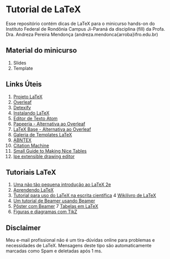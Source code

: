 # Tutorial de LaTeX

Esse repositório contém dicas de LaTeX para o minicurso hands-on do Instituto Federal de Rondônia Campus Ji-Paraná da disciplina (fill) da Profa. Dra. Andreza Pereira Mendonça (andreza.mendonca{arroba}ifro.edu.br)

## Material do minicurso

1. Slides
2. Template

## Links Úteis

1. [Projeto LaTeX](https://latex-project.org/)
2. [Overleaf](http://pt.overleaf.com)
3. [Detexify](https://detexify.kirelabs.org/classify.html)  
4. [Instalando LaTeX](https://www.latex-project.org/get/)
5. [Editor de Texto Atom](https://atom.io/)
6. [Papeeria - Alternativa ao Overleaf](https://papeeria.com/)
7. [LaTeX Base - Alternativa ao Overleaf](https://latexbase.com/)
8. [Galeria de Templates LaTeX](https://pt.overleaf.com/gallery)
9. [ABNTEX](https://www.abntex.net.br/)
10. [Citation Machine](https://www.citationmachine.net/bibtex)
11. [Small Guide to Making Nice Tables](https://people.inf.ethz.ch/markusp/teaching/guides/guide-tables.pdf)
12. [Ipe extensible drawing editor](https://ipe.otfried.org/)

## Tutoriais LaTeX

1. [Uma não tão pequena introdução ao LaTeX 2e](http://www.ptep-online.com/ctan/lshort_port.pdf)
2. [Aprendendo LaTeX](http://www.lac.inpe.br/~margarete/download/MET200-0/apostila_latexpdf.pdf)
3. [Tutorial para uso do LaTeX na escrita científica](http://sbi.iqsc.usp.br/files/Manual-SBI_LATEX_2013-.pdf)
4 [Wikilivro de LaTeX](https://pt.wikibooks.org/wiki/Latex)
5. [Um tutorial de Beamer usando Beamer](http://www.andreloureiro.com/latex/beamer_tutorial_pt.pdf)
6. [Pôster com Beamer](https://www.ufsm.br/app/uploads/sites/783/2020/02/apostila_minicurso_beamer.pdf)
7 [Tabelas em LaTeX](https://www.youtube.com/watch?v=23sdpkoD3yU)
8. [Figuras e diagramas com TikZ](http://www.mat.ufpb.br/~lenimar/introtikz.pdf)


## Disclaimer

Meu e-mail profissional não é um tira-dúvidas online para problemas e necessidades de LaTeX. Mensagens deste tipo são automaticamente marcadas como Spam e deletadas após 1 ms.
